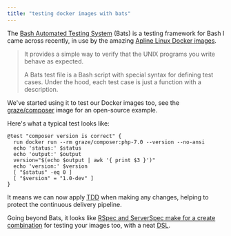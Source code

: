 ```yaml
---
title: "testing docker images with bats"
---
```


The [Bash Automated Testing System](https://github.com/sstephenson/bats) (Bats) is a testing framework for Bash I came across recently, in use by the amazing [Apline Linux Docker images](https://github.com/gliderlabs/docker-alpine/tree/master/test).

> It provides a simple way to verify that the UNIX programs you write behave as expected.
> 
> A Bats test file is a Bash script with special syntax for defining test cases. Under the hood, each test case is just a function with a description.

We've started using it to test our Docker images too, see the [graze/composer](https://github.com/graze/docker-composer) image for an open-source example.

Here's what a typical test looks like:

```prettyprint lang-bash
@test "composer version is correct" {
  run docker run --rm graze/composer:php-7.0 --version --no-ansi
  echo 'status:' $status
  echo 'output:' $output
  version="$(echo $output | awk '{ print $3 }')"
  echo 'version:' $version
  [ "$status" -eq 0 ]
  [ "$version" = "1.0-dev" ]
}
```

It means we can now apply <abbr title="Test Driven Development">TDD</abbr> when making any changes, helping to protect the continuous delivery pipeline.

Going beyond Bats, it looks like [RSpec and ServerSpec make for a create combination](https://robots.thoughtbot.com/tdd-your-dockerfiles-with-rspec-and-serverspec) for testing your images too, with a neat <abbr title="Domain-Specific Language">DSL</abbr>.
